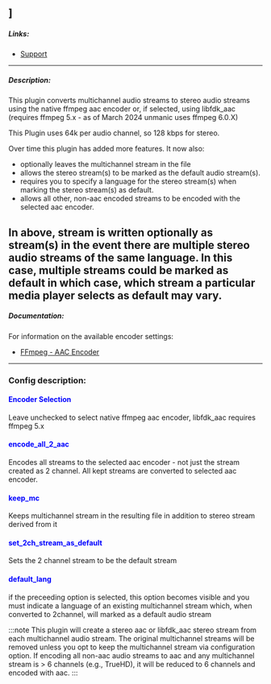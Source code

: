 ]
---

##### Links:

- [Support](https://unmanic.app/discord)

---

##### Description:

This plugin converts multichannel audio streams to stereo audio streams using the native ffmpeg aac encoder or,
if selected, using libfdk_aac (requires ffmpeg 5.x - as of March 2024 unmanic uses ffmpeg 6.0.X)

This Plugin uses 64k per audio channel, so 128 kbps for stereo. 

Over time this plugin has added more features.  It now also:
- optionally leaves the multichannel stream in the file
- allows the stereo stream(s) to be marked as the default audio stream(s).
- requires you to specify a language for the stereo stream(s) when marking the stereo stream(s) as default.
- allows all other, non-aac encoded streams to be encoded with the selected aac encoder. 

In above, stream is written optionally as stream(s) in the event there are multiple stereo audio streams
of the same language.  In this case, multiple streams could be marked as default in which case, which stream
a particular media player selects as default may vary.
---

##### Documentation:

For information on the available encoder settings:
- [FFmpeg - AAC Encoder](https://trac.ffmpeg.org/wiki/Encode/AAC)

--- 

### Config description:

#### <span style="color:blue">Encoder Selection</span>
Leave unchecked to select native ffmpeg aac encoder, libfdk_aac requires ffmpeg 5.x

#### <span style="color:blue">encode_all_2_aac</span>
Encodes all streams to the selected aac encoder - not just the stream created as 2 channel.  All kept streams are converted to selected aac encoder.

#### <span style="color:blue">keep_mc</span>
Keeps multichannel stream in the resulting file in addition to stereo stream derived from it

#### <span style="color:blue">set_2ch_stream_as_default</span>
Sets the 2 channel stream to be the default stream

#### <span style="color:blue">default_lang</span>
if the preceeding option is selected, this option becomes visible and you must indicate a language of an existing multichannel stream which, when converted to
2channel, will marked as a default audio stream

:::note
This plugin will create a stereo aac or libfdk_aac stereo stream from each multichannel
audio stream. The original multichannel streams will be removed unless you opt to keep the multichannel
stream via configuration option.  If encoding all non-aac audio streams to aac and any multichannel stream
is > 6 channels (e.g., TrueHD), it will be reduced to 6 channels and encoded with aac.
:::
